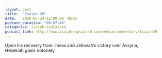 ```yaml
---
layout: post
title:  "Isaiah 39"
date:   2020-07-24-12:00:00 -0500
podcast_duration: "00:07:46"
categories: isaiah-explained
podcast_link: http://www.isaiahexplained.com/media/commentary/Isaiah39.mp3
---
```

Upon his recovery from illness and Jehovah’s victory over Assyria, Hezekiah gains notoriety
